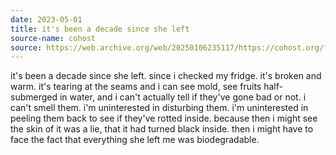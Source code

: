 ```yaml
---
date: 2023-05-01
title: it's been a decade since she left
source-name: cohost
source: https://web.archive.org/web/20250106235117/https://cohost.org/fishfood/post/1426630-it-s-been-a-decade-s
---
```


it's been a decade since she left. since i checked my fridge. it's broken and warm. it's tearing at the seams and i can see mold, see fruits half-submerged in water, and i can't actually tell if they've gone bad or not. i can't smell them. i'm uninterested in disturbing them. i'm uninterested in peeling them back to see if they've rotted inside. because then i might see the skin of it was a lie, that it had turned black inside. then i might have to face the fact that everything she left me was biodegradable.
